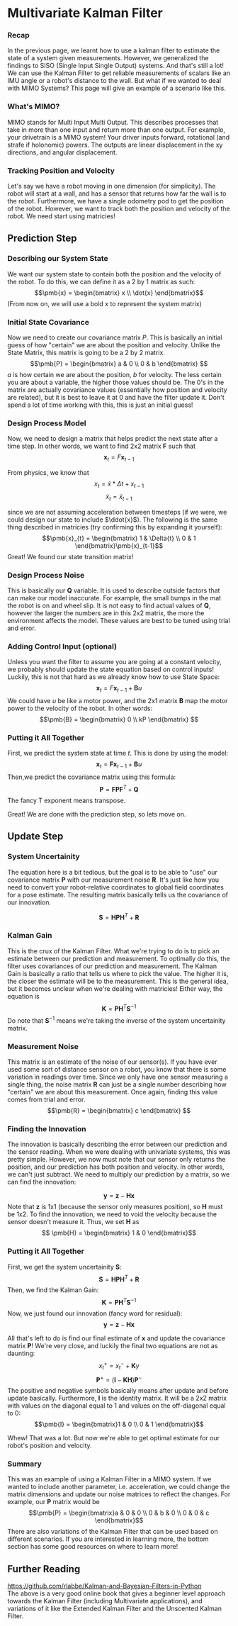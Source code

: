 # Multivariate Kalman Filter

### Recap
In the previous page, we learnt how to use a kalman filter to estimate the state of a system given measurements. However, we generalized the findings to SISO (Single Input Single Output) systems. And that's still a lot! We can use the Kalman Filter to get reliable measurements of scalars like an IMU angle or a robot's distance to the wall. But what if we wanted to deal with MIMO Systems? This page will give an example of a scenario like this. 

### What's MIMO?
MIMO stands for Multi Input Multi Output. This describes processes that take in more than one input and return more than one output. For example, your drivetrain is a MIMO system! Your driver inputs forward, rotational (and strafe if holonomic) powers. The outputs are linear displacement in the xy directions, and angular displacement. 

### Tracking Position and Velocity
Let's say we have a robot moving in one dimension (for simplicity). The robot will start at a wall, and has a sensor that returns how far the wall is to the robot. Furthermore, we have a single odometry pod to get the position of the robot. However, we want to track both the position and velocity of the robot. We need start using matricies!

## Prediction Step

### Describing our System State
We want our system state to contain both the position and the velocity of the robot. To do this, we can define it as a 2 by 1 matrix as such:
$$\pmb{x} = \begin{bmatrix} x  \\ \dot{x} \end{bmatrix}$$
(From now on, we will use a bold x to represent the system matrix) 

### Initial State Covariance
Now we need to create our covariance matrix $P$. This is basically an initial guess of how "certain" we are about the position and velocity. Unlike the State Matrix, this matrix is going to be a 2 by 2 matrix. 
$$\pmb{P} = \begin{bmatrix}  a & 0 \\ 0 & b \end{bmatrix} $$
$a$ is how certain we are about the position, $b$ for velocity. The less certain you are about a variable, the higher those values should be. The 0's in the matrix are actually covariance values (essentially how position and velocity are related), but it is best to leave it at 0 and have the filter update it. Don't spend a lot of time working with this, this is just an initial guess!

### Design Process Model
Now, we need to design a matrix that helps predict the next state after a time step. 
In other words, we want to find 2x2 matrix $\pmb{F}$ such that 
$$\pmb{x}_{t} = F\pmb{x}_{t-1}$$

From physics, we know that $$x_{t} = \dot{x} * \Delta{t} + x_{t-1}$$ 
$$\dot{x}_{t} = \dot{x}_{t-1}$$

since we are not assuming acceleration between timesteps (if we were, we could design our state to include $\ddot{x}$). The following is the same thing described in matricies (try confirming this by expanding it yourself):
$$\pmb{x}_{t} = \begin{bmatrix}  1 & \Delta{t} \\ 0 & 1 \end{bmatrix}\pmb{x}_{t-1}$$
Great! We found our state transition matrix! 

### Design Process Noise
This is basically our $\pmb{Q}$ variable. It is used to describe outside factors that can make our model inaccurate. For example, the small bumps in the mat the robot is on and wheel slip. It is not easy to find actual values of $\pmb{Q}$, however the larger the numbers are in this 2x2 matrix, the more the environment affects the model. These values are best to be tuned using trial and error.

### Adding Control Input (optional)
Unless you want the filter to assume you are going at a constant velocity, we probably should update the state equation based on control inputs! Luckily, this is not that hard as we already know how to use State Space:
$$\pmb{x}_{t} = F\pmb{x}_{t-1} + \pmb{B}u$$
We could have $u$ be like a motor power, and the 2x1 matrix $\pmb{B}$ map the motor power to the velocity of the robot. In other words:
$$\pmb{B} = \begin{bmatrix}  0 \\ kP \end{bmatrix} $$

### Putting it All Together
First, we predict the system state at time $t$. This is done by using the model:
$$\pmb{x}_t = \pmb{F}\pmb{x}_{t-1} + \pmb{B}u$$
Then,we predict the covariance matrix using this formula:
$$\pmb{P} = \pmb{F}\pmb{P}\pmb{F}^T + \pmb{Q}$$
The fancy T exponent means transpose. <br>

Great! We are done with the prediction step, so lets move on.
## Update Step

### System Uncertainity
The equation here is a bit tedious, but the goal is to be able to "use" our covariance matrix $\pmb{P}$ with our measurement noise $\pmb{R}$. It's just like how you need to convert your robot-relative coordinates to global field coordinates for a pose estimate. The resulting matrix basically tells us the covariance of our innovation. 

$$\pmb{S} = \pmb{H}\pmb{P}\pmb{H}^T + \pmb{R}$$

### Kalman Gain
This is the crux of the Kalman Filter. What we're trying to do is to pick an estimate between our prediction and measurement. To optimally do this, the filter uses covariances of our prediction and measurement. The Kalman Gain is basically a ratio that tells us where to pick the value. The higher it is, the closer the estimate will be to the measurement. This is the general idea, but it becomes unclear when we're dealing with matricies! Either way, the equation is 
$$\pmb{K} = \pmb{P}\pmb{H}^{T}\pmb{S}^{-1}$$
Do note that $\pmb{S}^{-1}$ means we're taking the inverse of the system uncertainity matrix.

### Measurement Noise
This matrix is an estimate of the noise of our sensor(s). If you have ever used some sort of distance sensor on a robot, you know that there is some variation in readings over time. Since we only have one sensor measuring a single thing, the noise matrix $\pmb{R}$ can just be a single number describing how "certain" we are about this measurement. Once again, finding this value comes from trial and error.
$$\pmb{R} = \begin{bmatrix} c \end{bmatrix} $$
### Finding the Innovation
The innovation is basically describing the error between our prediction and the sensor reading. When we were dealing with univariate systems, this was pretty simple. However, we now must note that our sensor only returns the position, and our prediction has both position and velocity. In other words, we can't just subtract. We need to multiply our prediction by a matrix, so we can find the innovation:

$$\pmb{y} = \pmb{z} - \pmb{H}\pmb{x}$$
Note that $\pmb{z}$ is 1x1 (because the sensor only measures position), so $\pmb{H}$ must be 1x2. To find the innovation, we need to void the velocity because the sensor doesn't measure it. Thus, we set $\pmb{H}$ as 
$$ \pmb{H} = \begin{bmatrix} 1 & 0 \end{bmatrix}$$


### Putting it All Together
First, we get the system uncertainity $\pmb{S}$:
$$\pmb{S} = \pmb{H}\pmb{P}\pmb{H}^T + \pmb{R}$$
Then, we find the Kalman Gain:
$$\pmb{K} = \pmb{P}\pmb{H}^{T}\pmb{S}^{-1}$$
Now, we just found our innovation (fancy word for residual):
$$\pmb{y} = \pmb{z} - \pmb{H}\pmb{x}$$

All that's left to do is find our final estimate of $\pmb{x}$ and update the covariance matrix $\pmb{P}$! We're very close, and luckily the final two equations are not as daunting:
$$x_t^+ = x_t^- + \pmb{K}y$$
$$\pmb{P}^+ = (\pmb{I} - \pmb{K}\pmb{H})\pmb{P}^-$$
The positive and negative symbols basically means after update and before update basically. Furthermore, $\pmb{I}$ is the identity matrix. It will be a 2x2 matrix with values on the diagonal equal to $1$ and values on the off-diagonal equal to $0$:
$$\pmb{I} = \begin{bmatrix}1 & 0 \\ 0 & 1 \end{bmatrix}$$

Whew! That was a lot. But now we're able to get optimal estimate for our robot's position and velocity. 

### Summary
This was an example of using a Kalman Filter in a MIMO system. If we wanted to include another parameter, i.e. acceleration, we could change the matrix dimensions and update our noise matrices to reflect the changes. For example, our $\pmb{P}$ matrix would be
$$\pmb{P} = \begin{bmatrix}a & 0 & 0 \\ 0 & b & 0 \\ 0 & 0 & c \end{bmatrix}$$
There are also variations of the Kalman Filter that can be used based on different scenarios. If you are interested in learning more, the bottom section has some good resources on where to learn more! 

## Further Reading

https://github.com/rlabbe/Kalman-and-Bayesian-Filters-in-Python
<br>
The above is a very good online book that gives a beginner level approach towards the Kalman Filter (including Multivariate applications), and variations of it like the Extended Kalman Filter and the Unscented Kalman Filter. 
